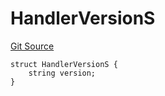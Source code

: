 # HandlerVersionS
[Git Source](https://github.com/thrackle-io/forte-rules-engine/blob/9e3814d522f1469f798bac69a12de09ee849e2da/src/client/token/handler/diamond/RuleStorage.sol)


```solidity
struct HandlerVersionS {
    string version;
}
```

